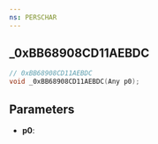 ```yaml
---
ns: PERSCHAR
---
```

## _0xBB68908CD11AEBDC

```c
// 0xBB68908CD11AEBDC
void _0xBB68908CD11AEBDC(Any p0);
```

## Parameters
* **p0**:
